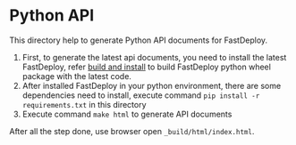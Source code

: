 # Python API

This directory help to generate Python API documents for FastDeploy.

1. First, to generate the latest api documents, you need to install the latest FastDeploy, refer [build and install](en/build_and_install) to build FastDeploy python wheel package with the latest code.  
2. After installed FastDeploy in your python environment, there are some dependencies need to install, execute command `pip install -r requirements.txt` in this directory  
3. Execute command `make html` to generate API documents

After all the step done, use browser open `_build/html/index.html`.
